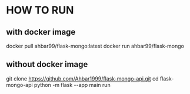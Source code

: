 # HOW TO RUN #
## with docker image ##
docker pull ahbar99/flask-mongo:latest
docker run ahbar99/flask-mongo

## without docker image ##
git clone https://github.com/Ahbar1999/flask-mongo-api.git
cd flask-mongo-api
python -m flask --app main run 
